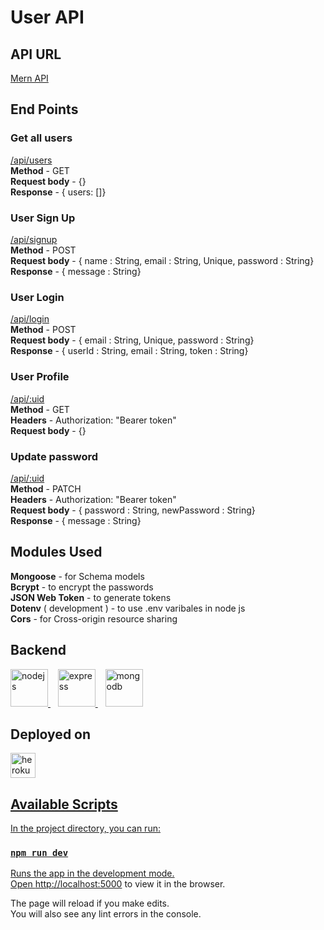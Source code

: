 # User API
## API URL
[Mern API](https://mern-api-task.herokuapp.com/api/users)

## End Points
### Get all users
[/api/users](https://mern-api-task.herokuapp.com/api/users)<br/>
__Method__ - GET<br/>
__Request body__ - {}<br/>
__Response__ - { users: []}<br/>

### User Sign Up
[/api/signup](https://mern-api-task.herokuapp.com/api/signup)<br/>
__Method__ - POST<br/>
__Request body__ - { name : String, email : String, Unique, password : String}<br/>
__Response__ - { message : String}<br/>

### User Login
[/api/login](https://mern-api-task.herokuapp.com/api/login)<br/>
__Method__ - POST<br/>
__Request body__ - { email : String, Unique, password : String}<br/>
__Response__ - { userId : String, email : String, token : String}<br/>

### User Profile
[/api/:uid](https://mern-api-task.herokuapp.com/api/)<br/>
__Method__ - GET<br/>
__Headers__ - Authorization: "Bearer token"<br/>
__Request body__ - {}<br/>


### Update password
[/api/:uid](https://mern-api-task.herokuapp.com/api/)<br/>
__Method__ - PATCH<br/>
__Headers__ - Authorization: "Bearer token"<br/>
__Request body__ - { password : String, newPassword : String}<br/>
__Response__ - { message : String}<br/>

## Modules Used
__Mongoose__ - for Schema models<br/>
__Bcrypt__ - to encrypt the passwords<br/>
__JSON Web Token__ - to generate tokens<br/>
__Dotenv__ ( development ) - to use .env varibales in node js<br/>
__Cors__ - for Cross-origin resource sharing<br/>


## Backend
<p align="left">
<a href="https://nodejs.org" target="_blank"> <img src="https://devicons.github.io/devicon/devicon.git/icons/nodejs/nodejs-original-wordmark.svg" alt="nodejs" width="60" height="60"/> </a> &nbsp;&nbsp;
  <a href="https://expressjs.com" target="_blank"> <img src="https://devicons.github.io/devicon/devicon.git/icons/express/express-original-wordmark.svg" alt="express" width="60" height="60"/> </a>
  &nbsp;&nbsp;
  <a href="https://www.mongodb.com/" target="_blank"> <img src="https://devicons.github.io/devicon/devicon.git/icons/mongodb/mongodb-original-wordmark.svg" alt="mongodb" width="60" height="60"/> </a>
</p>

## Deployed on
<p align="left">
<a href="https://heroku.com" target="_blank"> <img src="https://www.vectorlogo.zone/logos/heroku/heroku-icon.svg" alt="heroku" width="40" height="40"/>
</p>
  
## Available Scripts

In the project directory, you can run:

### `npm run dev`

Runs the app in the development mode.\
Open [http://localhost:5000](http://localhost:5000) to view it in the browser.

The page will reload if you make edits.\
You will also see any lint errors in the console.
